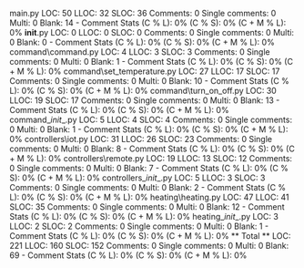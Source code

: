 main.py
    LOC: 50
    LLOC: 32
    SLOC: 36
    Comments: 0
    Single comments: 0
    Multi: 0
    Blank: 14
    - Comment Stats
        (C % L): 0%
        (C % S): 0%
        (C + M % L): 0%
__init__.py
    LOC: 0
    LLOC: 0
    SLOC: 0
    Comments: 0
    Single comments: 0
    Multi: 0
    Blank: 0
    - Comment Stats
        (C % L): 0%
        (C % S): 0%
        (C + M % L): 0%
command\command.py
    LOC: 4
    LLOC: 3
    SLOC: 3
    Comments: 0
    Single comments: 0
    Multi: 0
    Blank: 1
    - Comment Stats
        (C % L): 0%
        (C % S): 0%
        (C + M % L): 0%
command\set_temperature.py
    LOC: 27
    LLOC: 17
    SLOC: 17
    Comments: 0
    Single comments: 0
    Multi: 0
    Blank: 10
    - Comment Stats
        (C % L): 0%
        (C % S): 0%
        (C + M % L): 0%
command\turn_on_off.py
    LOC: 30
    LLOC: 19
    SLOC: 17
    Comments: 0
    Single comments: 0
    Multi: 0
    Blank: 13
    - Comment Stats
        (C % L): 0%
        (C % S): 0%
        (C + M % L): 0%
command\__init__.py
    LOC: 5
    LLOC: 4
    SLOC: 4
    Comments: 0
    Single comments: 0
    Multi: 0
    Blank: 1
    - Comment Stats
        (C % L): 0%
        (C % S): 0%
        (C + M % L): 0%
controllers\iot.py
    LOC: 31
    LLOC: 26
    SLOC: 23
    Comments: 0
    Single comments: 0
    Multi: 0
    Blank: 8
    - Comment Stats
        (C % L): 0%
        (C % S): 0%
        (C + M % L): 0%
controllers\remote.py
    LOC: 19
    LLOC: 13
    SLOC: 12
    Comments: 0
    Single comments: 0
    Multi: 0
    Blank: 7
    - Comment Stats
        (C % L): 0%
        (C % S): 0%
        (C + M % L): 0%
controllers\__init__.py
    LOC: 5
    LLOC: 3
    SLOC: 3
    Comments: 0
    Single comments: 0
    Multi: 0
    Blank: 2
    - Comment Stats
        (C % L): 0%
        (C % S): 0%
        (C + M % L): 0%
heating\heating.py
    LOC: 47
    LLOC: 41
    SLOC: 35
    Comments: 0
    Single comments: 0
    Multi: 0
    Blank: 12
    - Comment Stats
        (C % L): 0%
        (C % S): 0%
        (C + M % L): 0%
heating\__init__.py
    LOC: 3
    LLOC: 2
    SLOC: 2
    Comments: 0
    Single comments: 0
    Multi: 0
    Blank: 1
    - Comment Stats
        (C % L): 0%
        (C % S): 0%
        (C + M % L): 0%
** Total **
    LOC: 221
    LLOC: 160
    SLOC: 152
    Comments: 0
    Single comments: 0
    Multi: 0
    Blank: 69
    - Comment Stats
        (C % L): 0%
        (C % S): 0%
        (C + M % L): 0%
